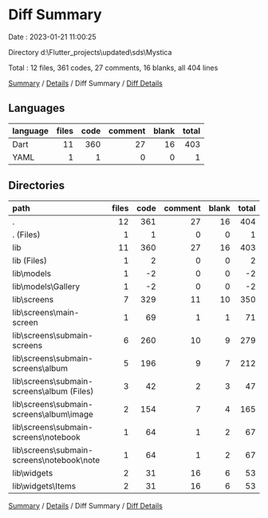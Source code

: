 # Diff Summary

Date : 2023-01-21 11:00:25

Directory d:\\Flutter_projects\\updated\\sds\\Mystica

Total : 12 files,  361 codes, 27 comments, 16 blanks, all 404 lines

[Summary](results.md) / [Details](details.md) / Diff Summary / [Diff Details](diff-details.md)

## Languages
| language | files | code | comment | blank | total |
| :--- | ---: | ---: | ---: | ---: | ---: |
| Dart | 11 | 360 | 27 | 16 | 403 |
| YAML | 1 | 1 | 0 | 0 | 1 |

## Directories
| path | files | code | comment | blank | total |
| :--- | ---: | ---: | ---: | ---: | ---: |
| . | 12 | 361 | 27 | 16 | 404 |
| . (Files) | 1 | 1 | 0 | 0 | 1 |
| lib | 11 | 360 | 27 | 16 | 403 |
| lib (Files) | 1 | 2 | 0 | 0 | 2 |
| lib\\models | 1 | -2 | 0 | 0 | -2 |
| lib\\models\\Gallery | 1 | -2 | 0 | 0 | -2 |
| lib\\screens | 7 | 329 | 11 | 10 | 350 |
| lib\\screens\\main-screen | 1 | 69 | 1 | 1 | 71 |
| lib\\screens\\submain-screens | 6 | 260 | 10 | 9 | 279 |
| lib\\screens\\submain-screens\\album | 5 | 196 | 9 | 7 | 212 |
| lib\\screens\\submain-screens\\album (Files) | 3 | 42 | 2 | 3 | 47 |
| lib\\screens\\submain-screens\\album\\image | 2 | 154 | 7 | 4 | 165 |
| lib\\screens\\submain-screens\\notebook | 1 | 64 | 1 | 2 | 67 |
| lib\\screens\\submain-screens\\notebook\\note | 1 | 64 | 1 | 2 | 67 |
| lib\\widgets | 2 | 31 | 16 | 6 | 53 |
| lib\\widgets\\Items | 2 | 31 | 16 | 6 | 53 |

[Summary](results.md) / [Details](details.md) / Diff Summary / [Diff Details](diff-details.md)